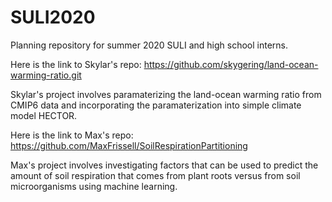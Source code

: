 # SULI2020
Planning repository for summer 2020 SULI and high school interns.

Here is the link to Skylar's repo: https://github.com/skygering/land-ocean-warming-ratio.git

Skylar's project involves paramaterizing the land-ocean warming ratio from CMIP6 data and incorporating the paramaterization into simple climate model HECTOR.

Here is the link to Max's repo: https://github.com/MaxFrissell/SoilRespirationPartitioning

Max's project involves investigating factors that can be used to predict the amount of soil respiration that comes from plant roots versus from soil microorganisms using machine learning.